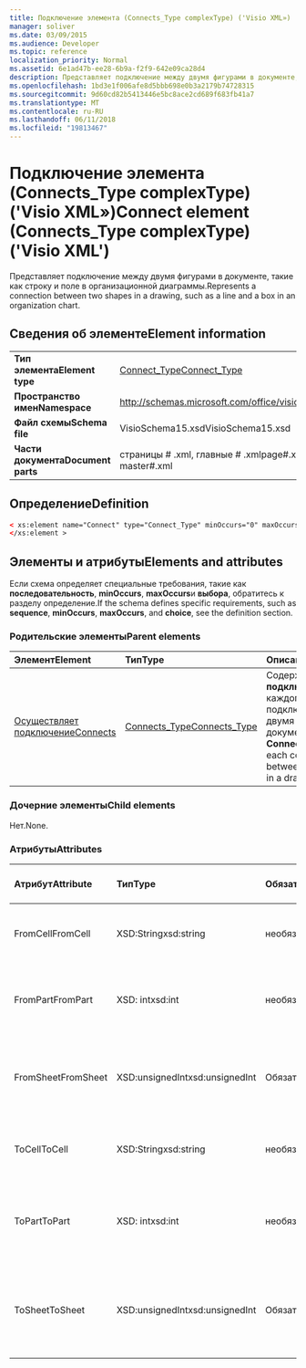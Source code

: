 ```yaml
---
title: Подключение элемента (Connects_Type complexType) ('Visio XML»)
manager: soliver
ms.date: 03/09/2015
ms.audience: Developer
ms.topic: reference
localization_priority: Normal
ms.assetid: 6e1ad47b-ee28-6b9a-f2f9-642e09ca28d4
description: Представляет подключение между двумя фигурами в документе, такие как строку и поле в организационной диаграммы.
ms.openlocfilehash: 1bd3e1f006afe8d5bbb698e0b3a2179b74728315
ms.sourcegitcommit: 9d60cd82b5413446e5bc8ace2cd689f683fb41a7
ms.translationtype: MT
ms.contentlocale: ru-RU
ms.lasthandoff: 06/11/2018
ms.locfileid: "19813467"
---
```

# <a name="connect-element-connectstype-complextype-visio-xml"></a><span data-ttu-id="6e7cc-103">Подключение элемента (Connects_Type complexType) ('Visio XML»)</span><span class="sxs-lookup"><span data-stu-id="6e7cc-103">Connect element (Connects_Type complexType) ('Visio XML')</span></span>

<span data-ttu-id="6e7cc-104">Представляет подключение между двумя фигурами в документе, такие как строку и поле в организационной диаграммы.</span><span class="sxs-lookup"><span data-stu-id="6e7cc-104">Represents a connection between two shapes in a drawing, such as a line and a box in an organization chart.</span></span>
  
## <a name="element-information"></a><span data-ttu-id="6e7cc-105">Сведения об элементе</span><span class="sxs-lookup"><span data-stu-id="6e7cc-105">Element information</span></span>

|||
|:-----|:-----|
|<span data-ttu-id="6e7cc-106">**Тип элемента**</span><span class="sxs-lookup"><span data-stu-id="6e7cc-106">**Element type**</span></span> <br/> |[<span data-ttu-id="6e7cc-107">Connect_Type</span><span class="sxs-lookup"><span data-stu-id="6e7cc-107">Connect_Type</span></span>](connect_type-complextypevisio-xml.md) <br/> |
|<span data-ttu-id="6e7cc-108">**Пространство имен**</span><span class="sxs-lookup"><span data-stu-id="6e7cc-108">**Namespace**</span></span> <br/> |http://schemas.microsoft.com/office/visio/2012/main  <br/> |
|<span data-ttu-id="6e7cc-109">**Файл схемы**</span><span class="sxs-lookup"><span data-stu-id="6e7cc-109">**Schema file**</span></span> <br/> |<span data-ttu-id="6e7cc-110">VisioSchema15.xsd</span><span class="sxs-lookup"><span data-stu-id="6e7cc-110">VisioSchema15.xsd</span></span>  <br/> |
|<span data-ttu-id="6e7cc-111">**Части документа**</span><span class="sxs-lookup"><span data-stu-id="6e7cc-111">**Document parts**</span></span> <br/> |<span data-ttu-id="6e7cc-112">страницы # .xml, главные # .xml</span><span class="sxs-lookup"><span data-stu-id="6e7cc-112">page#.xml, master#.xml</span></span>  <br/> |
   
## <a name="definition"></a><span data-ttu-id="6e7cc-113">Определение</span><span class="sxs-lookup"><span data-stu-id="6e7cc-113">Definition</span></span>

```XML
< xs:element name="Connect" type="Connect_Type" minOccurs="0" maxOccurs="unbounded" >
</xs:element >
```

## <a name="elements-and-attributes"></a><span data-ttu-id="6e7cc-114">Элементы и атрибуты</span><span class="sxs-lookup"><span data-stu-id="6e7cc-114">Elements and attributes</span></span>

<span data-ttu-id="6e7cc-115">Если схема определяет специальные требования, такие как **последовательность**, **minOccurs**, **maxOccurs**и **выбора**, обратитесь к разделу определение.</span><span class="sxs-lookup"><span data-stu-id="6e7cc-115">If the schema defines specific requirements, such as **sequence**, **minOccurs**, **maxOccurs**, and **choice**, see the definition section.</span></span> 
  
### <a name="parent-elements"></a><span data-ttu-id="6e7cc-116">Родительские элементы</span><span class="sxs-lookup"><span data-stu-id="6e7cc-116">Parent elements</span></span>

|<span data-ttu-id="6e7cc-117">**Элемент**</span><span class="sxs-lookup"><span data-stu-id="6e7cc-117">**Element**</span></span>|<span data-ttu-id="6e7cc-118">**Тип**</span><span class="sxs-lookup"><span data-stu-id="6e7cc-118">**Type**</span></span>|<span data-ttu-id="6e7cc-119">**Описание**</span><span class="sxs-lookup"><span data-stu-id="6e7cc-119">**Description**</span></span>|
|:-----|:-----|:-----|
|[<span data-ttu-id="6e7cc-120">Осуществляет подключение</span><span class="sxs-lookup"><span data-stu-id="6e7cc-120">Connects</span></span>](connects-element-pagecontents_type-complextypevisio-xml.md) <br/> |[<span data-ttu-id="6e7cc-121">Connects_Type</span><span class="sxs-lookup"><span data-stu-id="6e7cc-121">Connects_Type</span></span>](connects_type-complextypevisio-xml.md) <br/> |<span data-ttu-id="6e7cc-122">Содержит элемент **подключение** для каждого подключения между двумя фигурами в документе.</span><span class="sxs-lookup"><span data-stu-id="6e7cc-122">Contains a **Connect** element for each connection between two shapes in a drawing.</span></span>  <br/> |
   
### <a name="child-elements"></a><span data-ttu-id="6e7cc-123">Дочерние элементы</span><span class="sxs-lookup"><span data-stu-id="6e7cc-123">Child elements</span></span>

<span data-ttu-id="6e7cc-124">Нет.</span><span class="sxs-lookup"><span data-stu-id="6e7cc-124">None.</span></span>
  
### <a name="attributes"></a><span data-ttu-id="6e7cc-125">Атрибуты</span><span class="sxs-lookup"><span data-stu-id="6e7cc-125">Attributes</span></span>

|<span data-ttu-id="6e7cc-126">**Атрибут**</span><span class="sxs-lookup"><span data-stu-id="6e7cc-126">**Attribute**</span></span>|<span data-ttu-id="6e7cc-127">**Тип**</span><span class="sxs-lookup"><span data-stu-id="6e7cc-127">**Type**</span></span>|<span data-ttu-id="6e7cc-128">**Обязательное**</span><span class="sxs-lookup"><span data-stu-id="6e7cc-128">**Required**</span></span>|<span data-ttu-id="6e7cc-129">**Описание**</span><span class="sxs-lookup"><span data-stu-id="6e7cc-129">**Description**</span></span>|<span data-ttu-id="6e7cc-130">**Возможные значения**</span><span class="sxs-lookup"><span data-stu-id="6e7cc-130">**Possible values**</span></span>|
|:-----|:-----|:-----|:-----|:-----|
|<span data-ttu-id="6e7cc-131">FromCell</span><span class="sxs-lookup"><span data-stu-id="6e7cc-131">FromCell</span></span>  <br/> |<span data-ttu-id="6e7cc-132">XSD:String</span><span class="sxs-lookup"><span data-stu-id="6e7cc-132">xsd:string</span></span>  <br/> |<span data-ttu-id="6e7cc-133">необязательный</span><span class="sxs-lookup"><span data-stu-id="6e7cc-133">optional</span></span>  <br/> |<span data-ttu-id="6e7cc-134">Ячейка, из которого создается подключение.</span><span class="sxs-lookup"><span data-stu-id="6e7cc-134">The cell from which a connection originates.</span></span>  <br/> |<span data-ttu-id="6e7cc-135">Значения типа xsd:string.</span><span class="sxs-lookup"><span data-stu-id="6e7cc-135">Values of the xsd:string type.</span></span>  <br/> |
|<span data-ttu-id="6e7cc-136">FromPart</span><span class="sxs-lookup"><span data-stu-id="6e7cc-136">FromPart</span></span>  <br/> |<span data-ttu-id="6e7cc-137">XSD: int</span><span class="sxs-lookup"><span data-stu-id="6e7cc-137">xsd:int</span></span>  <br/> |<span data-ttu-id="6e7cc-138">необязательный</span><span class="sxs-lookup"><span data-stu-id="6e7cc-138">optional</span></span>  <br/> |<span data-ttu-id="6e7cc-139">Часть фигуры, из которого создается подключение.</span><span class="sxs-lookup"><span data-stu-id="6e7cc-139">The part of a shape from which a connection originates.</span></span>  <br/> |<span data-ttu-id="6e7cc-140">Значения типа XSD: int.</span><span class="sxs-lookup"><span data-stu-id="6e7cc-140">Values of the xsd:int type.</span></span>  <br/> |
|<span data-ttu-id="6e7cc-141">FromSheet</span><span class="sxs-lookup"><span data-stu-id="6e7cc-141">FromSheet</span></span>  <br/> |<span data-ttu-id="6e7cc-142">XSD:unsignedInt</span><span class="sxs-lookup"><span data-stu-id="6e7cc-142">xsd:unsignedInt</span></span>  <br/> |<span data-ttu-id="6e7cc-143">Обязательный</span><span class="sxs-lookup"><span data-stu-id="6e7cc-143">required</span></span>  <br/> |<span data-ttu-id="6e7cc-144">Идентификатор фигуры, из которого создаются и подключения.</span><span class="sxs-lookup"><span data-stu-id="6e7cc-144">The ID of the shape from which a connection or connections originate.</span></span>  <br/> |<span data-ttu-id="6e7cc-145">Значения типа xsd:unsignedInt.</span><span class="sxs-lookup"><span data-stu-id="6e7cc-145">Values of the xsd:unsignedInt type.</span></span>  <br/> |
|<span data-ttu-id="6e7cc-146">ToCell</span><span class="sxs-lookup"><span data-stu-id="6e7cc-146">ToCell</span></span>  <br/> |<span data-ttu-id="6e7cc-147">XSD:String</span><span class="sxs-lookup"><span data-stu-id="6e7cc-147">xsd:string</span></span>  <br/> |<span data-ttu-id="6e7cc-148">необязательный</span><span class="sxs-lookup"><span data-stu-id="6e7cc-148">optional</span></span>  <br/> |<span data-ttu-id="6e7cc-149">Ячейка, к которому выполняется подключение.</span><span class="sxs-lookup"><span data-stu-id="6e7cc-149">The cell to which a connection is made.</span></span>  <br/> |<span data-ttu-id="6e7cc-150">Значения типа xsd:string.</span><span class="sxs-lookup"><span data-stu-id="6e7cc-150">Values of the xsd:string type.</span></span>  <br/> |
|<span data-ttu-id="6e7cc-151">ToPart</span><span class="sxs-lookup"><span data-stu-id="6e7cc-151">ToPart</span></span>  <br/> |<span data-ttu-id="6e7cc-152">XSD: int</span><span class="sxs-lookup"><span data-stu-id="6e7cc-152">xsd:int</span></span>  <br/> |<span data-ttu-id="6e7cc-153">необязательный</span><span class="sxs-lookup"><span data-stu-id="6e7cc-153">optional</span></span>  <br/> |<span data-ttu-id="6e7cc-154">Часть фигуры, к которому выполняется подключение.</span><span class="sxs-lookup"><span data-stu-id="6e7cc-154">The part of a shape to which a connection is made.</span></span>  <br/> |<span data-ttu-id="6e7cc-155">Значения типа XSD: int.</span><span class="sxs-lookup"><span data-stu-id="6e7cc-155">Values of the xsd:Int type.</span></span>  <br/> |
|<span data-ttu-id="6e7cc-156">ToSheet</span><span class="sxs-lookup"><span data-stu-id="6e7cc-156">ToSheet</span></span>  <br/> |<span data-ttu-id="6e7cc-157">XSD:unsignedInt</span><span class="sxs-lookup"><span data-stu-id="6e7cc-157">xsd:unsignedInt</span></span>  <br/> |<span data-ttu-id="6e7cc-158">Обязательный</span><span class="sxs-lookup"><span data-stu-id="6e7cc-158">required</span></span>  <br/> |<span data-ttu-id="6e7cc-159">Идентификатор фигуры, к которой один или несколько подключения.</span><span class="sxs-lookup"><span data-stu-id="6e7cc-159">The ID of the shape to which one or more connections are made.</span></span>  <br/> |<span data-ttu-id="6e7cc-160">Значения типа xsd:unsignedInt.</span><span class="sxs-lookup"><span data-stu-id="6e7cc-160">Values of the xsd:unsignedInt type.</span></span>  <br/> |
   


